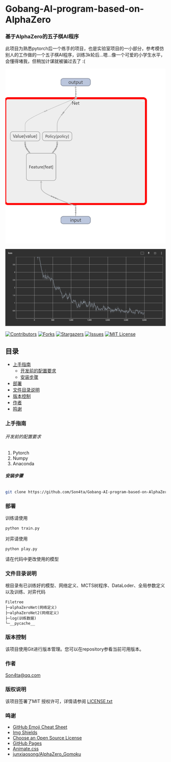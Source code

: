 

# Gobang-AI-program-based-on-AlphaZero 

### 基于AlphaZero的五子棋AI程序

此项目为熟悉pytorch后一个练手的项目，也是实验室项目的一小部分，参考模仿别人的工作做的一个五子棋AI程序，训练3k轮后...嗯...像一个可爱的小学生水平，会懂得堵我，但稍加计谋就被骗过去了 :(
<p align="center">
    <img src="net.png" alt="Demo">
</p>
<p align="center">
    <img src="loss.png" alt="Demo">
</p>

[![Contributors][contributors-shield]][contributors-url]
[![Forks][forks-shield]][forks-url]
[![Stargazers][stars-shield]][stars-url]
[![Issues][issues-shield]][issues-url]
[![MIT License][license-shield]][license-url]




## 目录

- [上手指南](#上手指南)
  - [开发前的配置要求](#开发前的配置要求)
  - [安装步骤](#安装步骤)
- [部署](#部署)
- [文件目录说明](#文件目录说明)
- [版本控制](#版本控制)
- [作者](#作者)
- [鸣谢](#鸣谢)



### 上手指南

###### 开发前的配置要求

1. Pytorch
2. Numpy
2. Anaconda

###### **安装步骤**

```sh
git clone https://github.com/Son4ta/Gobang-AI-program-based-on-AlphaZero.git
```



### 部署

训练请使用

```sh
python train.py
```

对弈请使用

```
python play.py
```

请在代码中更改使用的模型



### 文件目录说明

根目录有已训练好的模型、网络定义、MCTS树程序、DataLoder、全局参数定义以及训练、对弈代码

```
Filetree 
├─alphaZeroNet(网络定义)
├─alphaZeroNet2(网络定义)
├─log(训练数据)
└─__pycache__

```



### 版本控制

该项目使用Git进行版本管理。您可以在repository参看当前可用版本。



### 作者

Son4ta@qq.com



### 版权说明

该项目签署了MIT 授权许可，详情请参阅 [LICENSE.txt](https://github.com/Son4ta/Gobang-AI-program-based-on-AlphaZero/blob/master/LICENSE.txt)



### 鸣谢


- [GitHub Emoji Cheat Sheet](https://www.webpagefx.com/tools/emoji-cheat-sheet)
- [Img Shields](https://shields.io)
- [Choose an Open Source License](https://choosealicense.com)
- [GitHub Pages](https://pages.github.com)
- [Animate.css](https://daneden.github.io/animate.css)
- [junxiaosong/AlphaZero_Gomoku](https://github.com/junxiaosong/AlphaZero_Gomoku)

<!-- links -->

[your-project-path]:Son4ta/Gobang-AI-program-based-on-AlphaZero
[contributors-shield]: https://img.shields.io/github/contributors/Son4ta/Gobang-AI-program-based-on-AlphaZero.svg?style=flat-square
[contributors-url]: https://github.com/Son4ta/Gobang-AI-program-based-on-AlphaZero/graphs/contributors
[forks-shield]: https://img.shields.io/github/forks/Son4ta/Gobang-AI-program-based-on-AlphaZero.svg?style=flat-square
[forks-url]: https://github.com/Son4ta/Gobang-AI-program-based-on-AlphaZero/network/members
[stars-shield]: https://img.shields.io/github/stars/Son4ta/Gobang-AI-program-based-on-AlphaZero.svg?style=flat-square
[stars-url]: https://github.com/Son4ta/Gobang-AI-program-based-on-AlphaZero/stargazers
[issues-shield]: https://img.shields.io/github/issues/Son4ta/Gobang-AI-program-based-on-AlphaZero.svg?style=flat-square
[issues-url]: https://img.shields.io/github/issues/Son4ta/Gobang-AI-program-based-on-AlphaZero.svg
[license-shield]: https://img.shields.io/github/license/Son4ta/Gobang-AI-program-based-on-AlphaZero.svg?style=flat-square
[license-url]: https://github.com/Son4ta/Gobang-AI-program-based-on-AlphaZero/blob/master/LICENSE.txt



